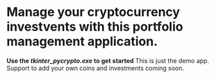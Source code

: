 # Manage your cryptocurrency investvents with this portfolio management application.

**Use the _tkinter_pycrypto.exe_ to get started**
This is just the demo app. Support to add your own coins and investments coming soon.
